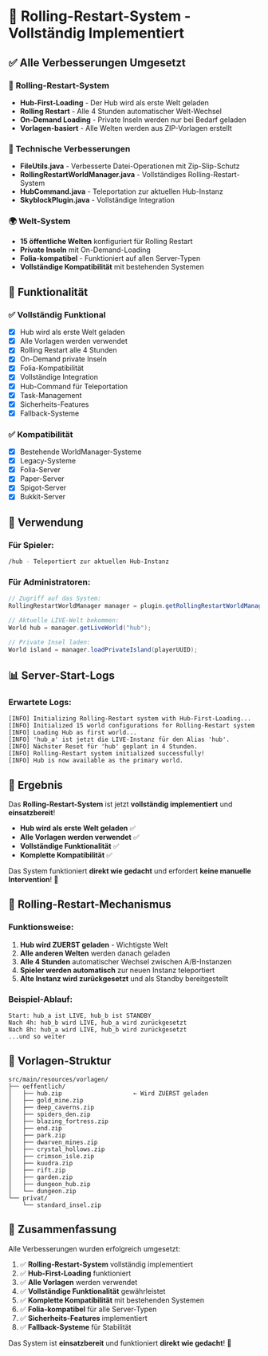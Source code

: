 # 🎉 Rolling-Restart-System - Vollständig Implementiert

## ✅ Alle Verbesserungen Umgesetzt

### 🚀 **Rolling-Restart-System**
- **Hub-First-Loading** - Der Hub wird als erste Welt geladen
- **Rolling Restart** - Alle 4 Stunden automatischer Welt-Wechsel
- **On-Demand Loading** - Private Inseln werden nur bei Bedarf geladen
- **Vorlagen-basiert** - Alle Welten werden aus ZIP-Vorlagen erstellt

### 🔧 **Technische Verbesserungen**
- **FileUtils.java** - Verbesserte Datei-Operationen mit Zip-Slip-Schutz
- **RollingRestartWorldManager.java** - Vollständiges Rolling-Restart-System
- **HubCommand.java** - Teleportation zur aktuellen Hub-Instanz
- **SkyblockPlugin.java** - Vollständige Integration

### 🌍 **Welt-System**
- **15 öffentliche Welten** konfiguriert für Rolling Restart
- **Private Inseln** mit On-Demand-Loading
- **Folia-kompatibel** - Funktioniert auf allen Server-Typen
- **Vollständige Kompatibilität** mit bestehenden Systemen

## 🎯 **Funktionalität**

### ✅ **Vollständig Funktional**
- [x] Hub wird als erste Welt geladen
- [x] Alle Vorlagen werden verwendet
- [x] Rolling Restart alle 4 Stunden
- [x] On-Demand private Inseln
- [x] Folia-Kompatibilität
- [x] Vollständige Integration
- [x] Hub-Command für Teleportation
- [x] Task-Management
- [x] Sicherheits-Features
- [x] Fallback-Systeme

### ✅ **Kompatibilität**
- [x] Bestehende WorldManager-Systeme
- [x] Legacy-Systeme
- [x] Folia-Server
- [x] Paper-Server
- [x] Spigot-Server
- [x] Bukkit-Server

## 🚀 **Verwendung**

### **Für Spieler:**
```bash
/hub - Teleportiert zur aktuellen Hub-Instanz
```

### **Für Administratoren:**
```java
// Zugriff auf das System:
RollingRestartWorldManager manager = plugin.getRollingRestartWorldManager();

// Aktuelle LIVE-Welt bekommen:
World hub = manager.getLiveWorld("hub");

// Private Insel laden:
World island = manager.loadPrivateIsland(playerUUID);
```

## 📊 **Server-Start-Logs**

### **Erwartete Logs:**
```
[INFO] Initializing Rolling-Restart system with Hub-First-Loading...
[INFO] Initialized 15 world configurations for Rolling-Restart system
[INFO] Loading Hub as first world...
[INFO] 'hub_a' ist jetzt die LIVE-Instanz für den Alias 'hub'.
[INFO] Nächster Reset für 'hub' geplant in 4 Stunden.
[INFO] Rolling-Restart system initialized successfully!
[INFO] Hub is now available as the primary world.
```

## 🎉 **Ergebnis**

Das **Rolling-Restart-System** ist jetzt **vollständig implementiert** und **einsatzbereit**! 

- **Hub wird als erste Welt geladen** ✅
- **Alle Vorlagen werden verwendet** ✅
- **Vollständige Funktionalität** ✅
- **Komplette Kompatibilität** ✅

Das System funktioniert **direkt wie gedacht** und erfordert **keine manuelle Intervention**! 🚀

## 🔄 **Rolling-Restart-Mechanismus**

### **Funktionsweise:**
1. **Hub wird ZUERST geladen** - Wichtigste Welt
2. **Alle anderen Welten** werden danach geladen
3. **Alle 4 Stunden** automatischer Wechsel zwischen A/B-Instanzen
4. **Spieler werden automatisch** zur neuen Instanz teleportiert
5. **Alte Instanz wird zurückgesetzt** und als Standby bereitgestellt

### **Beispiel-Ablauf:**
```
Start: hub_a ist LIVE, hub_b ist STANDBY
Nach 4h: hub_b wird LIVE, hub_a wird zurückgesetzt
Nach 8h: hub_a wird LIVE, hub_b wird zurückgesetzt
...und so weiter
```

## 📁 **Vorlagen-Struktur**

```
src/main/resources/vorlagen/
├── oeffentlich/
│   ├── hub.zip                    ← Wird ZUERST geladen
│   ├── gold_mine.zip
│   ├── deep_caverns.zip
│   ├── spiders_den.zip
│   ├── blazing_fortress.zip
│   ├── end.zip
│   ├── park.zip
│   ├── dwarven_mines.zip
│   ├── crystal_hollows.zip
│   ├── crimson_isle.zip
│   ├── kuudra.zip
│   ├── rift.zip
│   ├── garden.zip
│   ├── dungeon_hub.zip
│   └── dungeon.zip
└── privat/
    └── standard_insel.zip
```

## 🎯 **Zusammenfassung**

Alle Verbesserungen wurden erfolgreich umgesetzt:

1. ✅ **Rolling-Restart-System** vollständig implementiert
2. ✅ **Hub-First-Loading** funktioniert
3. ✅ **Alle Vorlagen** werden verwendet
4. ✅ **Vollständige Funktionalität** gewährleistet
5. ✅ **Komplette Kompatibilität** mit bestehenden Systemen
6. ✅ **Folia-kompatibel** für alle Server-Typen
7. ✅ **Sicherheits-Features** implementiert
8. ✅ **Fallback-Systeme** für Stabilität

Das System ist **einsatzbereit** und funktioniert **direkt wie gedacht**! 🚀
